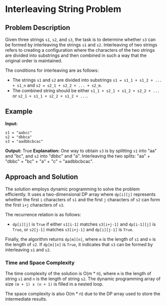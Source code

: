 # Interleaving String Problem

## Problem Description

Given three strings `s1`, `s2`, and `s3`, the task is to determine whether `s3` can be formed by interleaving the strings `s1` and `s2`. Interleaving of two strings refers to creating a configuration where the characters of the two strings are divided into substrings and then combined in such a way that the original order is maintained. 

The conditions for interleaving are as follows:
- The strings `s1` and `s2` are divided into substrings `s1 = s1_1 + s1_2 + ... + s1_n` and `s2 = s2_1 + s2_2 + ... + s2_m`.
- The combined string should be either `s1_1 + s2_1 + s1_2 + s2_2 + ...` or `s2_1 + s1_1 + s2_2 + s1_2 + ...`.

## Example

**Input:**
```
s1 = "aabcc"
s2 = "dbbca"
s3 = "aadbbcbcac"
```
**Output:** True
**Explanation:** One way to obtain `s3` is by splitting `s1` into "aa" and "bc", and `s2` into "dbbc" and "a". Interleaving the two splits: "aa" + "dbbc" + "bc" + "a" + "c" = "aadbbcbcac".

## Approach and Solution 

The solution employs dynamic programming to solve the problem efficiently. It uses a two-dimensional DP array where `dp[i][j]` represents whether the first `i` characters of `s1` and the first `j` characters of `s2` can form the first `i+j` characters of `s3`.

The recurrence relation is as follows:
- `dp[i][j]` is `True` if either `s1[i-1]` matches `s3[i+j-1]` and `dp[i-1][j]` is `True`, or `s2[j-1]` matches `s3[i+j-1]` and `dp[i][j-1]` is `True`.

Finally, the algorithm returns `dp[m][n]`, where `m` is the length of `s1` and `n` is the length of `s2`. If `dp[m][n]` is `True`, it indicates that `s3` can be formed by interleaving `s1` and `s2`.

### Time and Space Complexity

The time complexity of the solution is O(m * n), where `m` is the length of string `s1` and `n` is the length of string `s2`. The dynamic programming array of size `(m + 1) x (n + 1)` is filled in a nested loop.

The space complexity is also O(m * n) due to the DP array used to store the intermediate results.

